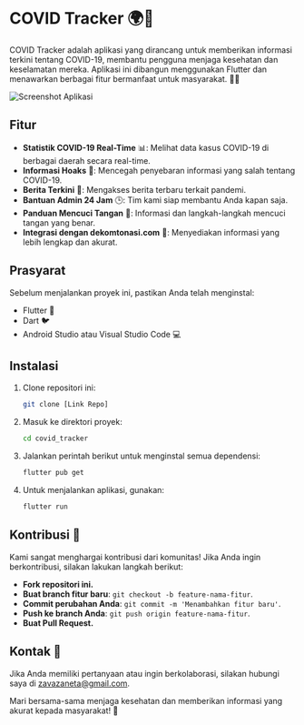 # COVID Tracker 🌍🦠

COVID Tracker adalah aplikasi yang dirancang untuk memberikan informasi terkini tentang COVID-19, membantu pengguna menjaga kesehatan dan keselamatan mereka. Aplikasi ini dibangun menggunakan Flutter dan menawarkan berbagai fitur bermanfaat untuk masyarakat. 🚀✨

![Screenshot Aplikasi](assets/images/preview.png)

## Fitur

- **Statistik COVID-19 Real-Time** 📊: Melihat data kasus COVID-19 di berbagai daerah secara real-time.
- **Informasi Hoaks** 🚫: Mencegah penyebaran informasi yang salah tentang COVID-19.
- **Berita Terkini** 📰: Mengakses berita terbaru terkait pandemi.
- **Bantuan Admin 24 Jam** 🕒: Tim kami siap membantu Anda kapan saja.
- **Panduan Mencuci Tangan** 🧼: Informasi dan langkah-langkah mencuci tangan yang benar.
- **Integrasi dengan dekomtonasi.com** 🔗: Menyediakan informasi yang lebih lengkap dan akurat.

## Prasyarat

Sebelum menjalankan proyek ini, pastikan Anda telah menginstal:
- Flutter 🦋
- Dart 🐦
- Android Studio atau Visual Studio Code 💻

## Instalasi

1. Clone repositori ini:
   ```bash
   git clone [Link Repo]
   ```

2. Masuk ke direktori proyek:
   ```bash
   cd covid_tracker
   ```

3. Jalankan perintah berikut untuk menginstal semua dependensi:
   ```bash
   flutter pub get
   ```

4. Untuk menjalankan aplikasi, gunakan:
   ```bash
   flutter run
   ```

## Kontribusi 🤝

Kami sangat menghargai kontribusi dari komunitas! Jika Anda ingin berkontribusi, silakan lakukan langkah berikut:
- **Fork repositori ini.**
- **Buat branch fitur baru**: `git checkout -b feature-nama-fitur`.
- **Commit perubahan Anda**: `git commit -m 'Menambahkan fitur baru'`.
- **Push ke branch Anda**: `git push origin feature-nama-fitur`.
- **Buat Pull Request.**

## Kontak 📧

Jika Anda memiliki pertanyaan atau ingin berkolaborasi, silakan hubungi saya di [zavazaneta@gmail.com](mailto:zavazaneta@gmail.com).

Mari bersama-sama menjaga kesehatan dan memberikan informasi yang akurat kepada masyarakat! 🌟
